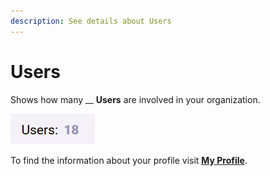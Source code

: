 ```yaml
---
description: See details about Users
---
```


# Users

Shows how many __ **Users** are involved in your organization.

![Fig. 1: Users](<../../.gitbook/assets/users (5).png>)



To find the information about your profile visit [**My Profile**](../my-profile.md).
